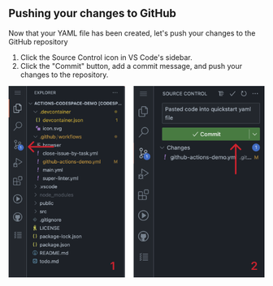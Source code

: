 #

## Pushing your changes to GitHub

Now that your YAML file has been created, let's push your changes to the GitHub repository

1. Click the Source Control icon in VS Code's sidebar.
2. Click the "Commit" button, add a commit message, and push your changes to the repository.

![](./push-changes.png)